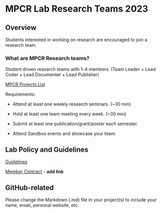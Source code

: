 # MPCR Lab Research Teams 2023

## Overview
Students interested in working on research are encouraged to join a research team.

### What are MPCR Research teams?

Student driven research teams with 1-4 members. (Team Leader + Lead Coder + Lead Documenter + Lead Publisher)

[MPCR Projects List](https://docs.google.com/document/d/1ToaD7YZKnR8BfOhXhePYrKfLwh1PRIcmz8AnNrZIAjc/edit?usp=sharing)

Requirements:

* Attend at least one weekly research seminars. (~30 min)

* Hold at least one team meeting every week. (~30 min)

* Submit at least one publication/grant/poster each semester.

* Attend Sandbox events and showcase your team.


## Lab Policy and Guidelines

[Guidelines](https://docs.google.com/document/d/1XnSNExhDQ04Vyb5R4BooUckOY-WOJLk3E5WHKAEdFmw/edit?usp=sharing)

[Member Contract]() - **add link**

## GitHub-related

Please change the Markdown (.md) file in your project(s) to include your name, email, personal website, etc.
